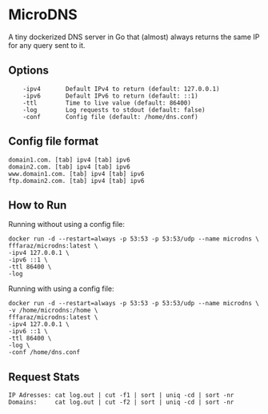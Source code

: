 # MicroDNS
A tiny dockerized DNS server in Go that (almost) always returns the same IP for any query sent to it.

## Options

```
	-ipv4		Default IPv4 to return (default: 127.0.0.1)
	-ipv6		Default IPv6 to return (default: ::1)
	-ttl		Time to live value (default: 86400)
	-log		Log requests to stdout (default: false)
	-conf		Config file (default: /home/dns.conf)
```

## Config file format

```
domain1.com. [tab] ipv4 [tab] ipv6
domain2.com. [tab] ipv4 [tab] ipv6
www.domain1.com. [tab] ipv4 [tab] ipv6
ftp.domain2.com. [tab] ipv4 [tab] ipv6
```

## How to Run

Running without using a config file:
```
docker run -d --restart=always -p 53:53 -p 53:53/udp --name microdns \
fffaraz/microdns:latest \
-ipv4 127.0.0.1 \
-ipv6 ::1 \
-ttl 86400 \
-log
```

Running with using a config file:
```
docker run -d --restart=always -p 53:53 -p 53:53/udp --name microdns \
-v /home/microdns:/home \
fffaraz/microdns:latest \
-ipv4 127.0.0.1 \
-ipv6 ::1 \
-ttl 86400 \
-log \
-conf /home/dns.conf
```

## Request Stats

```
IP Adresses: cat log.out | cut -f1 | sort | uniq -cd | sort -nr
Domains:     cat log.out | cut -f2 | sort | uniq -cd | sort -nr
```

